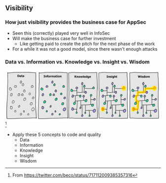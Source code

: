 ## Visibility

### How just visibility provides the business case for AppSec

  - Seen this (correctly) played very well in InfoSec
  - Will make the business case for further investment
    - Like getting paid to create the pitch for the next phase of the work
  - For a while it was not a good model, since there wasn't enough attacks


### Data vs. Information vs. Knowledge vs. Insight vs. Wisdom

![](images/data-vs-wisdom.jpg) [^data-vs-wisdom]

- Apply these 5 concepts to code and quality
   - Data
   - Information
   - Knowledge
   - Insight
   - Wisdom

[^data-vs-wisdom]: From https://twitter.com/beco/status/717112009385357316
